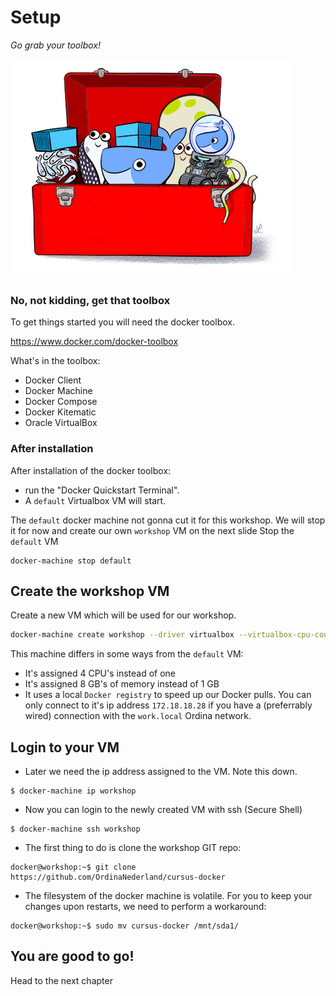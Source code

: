 # Setup
*Go grab your toolbox!*

![logo](images/toolbox.jpg)


### No, not kidding, get that toolbox
To get things started you will need the docker toolbox. 

https://www.docker.com/docker-toolbox

What's in the toolbox:
- Docker Client
- Docker Machine
- Docker Compose
- Docker Kitematic
- Oracle VirtualBox


###  After installation
After installation of the docker toolbox:
- run the "Docker Quickstart Terminal".
 - A `default` Virtualbox VM will start.

The `default` docker machine not gonna cut it for this workshop. We will stop it for now and create our own `workshop` VM on the next slide
Stop the `default` VM

```
docker-machine stop default
```


## Create the workshop VM
Create a new VM which will be used for our workshop.

```bash
docker-machine create workshop --driver virtualbox --virtualbox-cpu-count "4" --virtualbox-memory "8192" --engine-insecure-registry 172.18.18.28/32 --engine-registry-mirror http://172.18.18.28:5000  
```

This machine differs in some ways from the `default` VM:
- It's assigned 4 CPU's instead of one
- It's assigned 8 GB's of memory instead of 1 GB
- It uses a local `Docker registry` to speed up our Docker pulls. You can only connect to it's ip address `172.18.18.28` if you have a (preferrably wired) connection with the `work.local` Ordina network.


## Login to your VM
- Later we need the ip address assigned to the VM. Note this down.

```
$ docker-machine ip workshop
```
- Now you can login to the newly created VM with ssh (Secure Shell)

```
$ docker-machine ssh workshop
```
- The first thing to do is clone the workshop GIT repo:

```
docker@workshop:~$ git clone https://github.com/OrdinaNederland/cursus-docker
```
- The filesystem of the docker machine is volatile. For you to keep your changes upon restarts, we need to perform a workaround:

```
docker@workshop:~$ sudo mv cursus-docker /mnt/sda1/
```


## You are good to go!
Head to the next chapter
